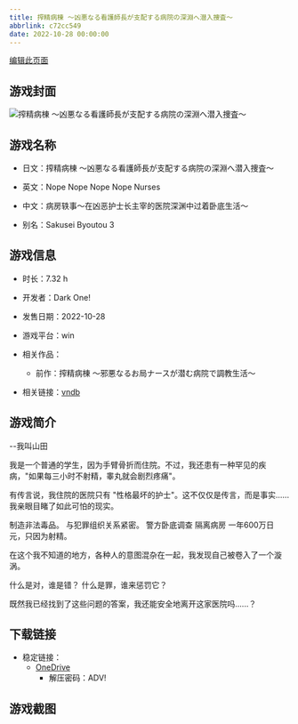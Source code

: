 ```yaml
---
title: 搾精病棟 ～凶悪なる看護師長が支配する病院の深淵へ潜入捜査～
abbrlink: c72cc549
date: 2022-10-28 00:00:00
---
```

[编辑此页面](https://github.com/ACG-3/ADV3-source/blob/main/source/_posts/games/%E6%90%BE%E7%B2%BE%E7%97%85%E6%A3%9F%20%EF%BD%9E%E5%87%B6%E6%82%AA%E3%81%AA%E3%82%8B%E7%9C%8B%E8%AD%B7%E5%B8%AB%E9%95%B7%E3%81%8C%E6%94%AF%E9%85%8D%E3%81%99%E3%82%8B%E7%97%85%E9%99%A2%E3%81%AE%E6%B7%B1%E6%B7%B5%E3%81%B8%E6%BD%9C%E5%85%A5%E6%8D%9C%E6%9F%BB%EF%BD%9E.md)

## 游戏封面

![搾精病棟 ～凶悪なる看護師長が支配する病院の深淵へ潜入捜査～](https://pan.timero.xyz/onedrive/img_lib_001/%E6%90%BE%E7%B2%BE%E7%97%85%E6%A3%9F%20%EF%BD%9E%E5%87%B6%E6%82%AA%E3%81%AA%E3%82%8B%E7%9C%8B%E8%AD%B7%E5%B8%AB%E9%95%B7%E3%81%8C%E6%94%AF%E9%85%8D%E3%81%99%E3%82%8B%E7%97%85%E9%99%A2%E3%81%AE%E6%B7%B1%E6%B7%B5%E3%81%B8%E6%BD%9C%E5%85%A5%E6%8D%9C%E6%9F%BB%EF%BD%9E_cover.avif)


## 游戏名称

- 日文：搾精病棟 ～凶悪なる看護師長が支配する病院の深淵へ潜入捜査～
- 英文：Nope Nope Nope Nope Nurses
- 中文：病房轶事～在凶恶护士长主宰的医院深渊中过着卧底生活～

- 别名：Sakusei Byoutou 3


## 游戏信息

- 时长：7.32 h
- 开发者：Dark One!
- 发售日期：2022-10-28
- 游戏平台：win
- 相关作品：
   - 前作：搾精病棟 ～邪悪なるお局ナースが潜む病院で調教生活～

- 相关链接：[vndb](https://vndb.org/v36663)


## 游戏简介

--我叫山田

我是一个普通的学生，因为手臂骨折而住院。不过，我还患有一种罕见的疾病，"如果每三小时不射精，睾丸就会剧烈疼痛"。

有传言说，我住院的医院只有 "性格最坏的护士"。这不仅仅是传言，而是事实......我亲眼目睹了如此可怕的现实。

制造非法毒品。
与犯罪组织关系紧密。
警方卧底调查
隔离病房
一年600万日元，只因为射精。

在这个我不知道的地方，各种人的意图混杂在一起，我发现自己被卷入了一个漩涡。

什么是对，谁是错？
什么是罪，谁来惩罚它？

既然我已经找到了这些问题的答案，我还能安全地离开这家医院吗......？




## 下载链接

- 稳定链接：
    - [OneDrive](https://pan.timero.xyz/onedrive/adv_lib_001/%E6%90%BE%E7%B2%BE%E7%97%85%E6%A3%9F%20%EF%BD%9E%E5%87%B6%E6%82%AA%E3%81%AA%E3%82%8B%E7%9C%8B%E8%AD%B7%E5%B8%AB%E9%95%B7%E3%81%8C%E6%94%AF%E9%85%8D%E3%81%99%E3%82%8B%E7%97%85%E9%99%A2%E3%81%AE%E6%B7%B1%E6%B7%B5%E3%81%B8%E6%BD%9C%E5%85%A5%E6%8D%9C%E6%9F%BB%EF%BD%9E)
        - 解压密码：ADV!



## 游戏截图


